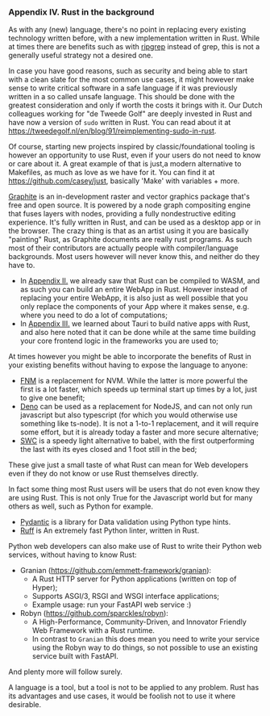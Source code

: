 ### Appendix IV. Rust in the background

As with any (new) language, there's no point in replacing every existing technology written before, with a new implementation written in Rust. While at times there are benefits such as with [ripgrep](https://github.com/BurntSushi/ripgrep) instead of grep, this is not a generally useful strategy not a desired one.

In case you have good reasons, such as security and being able to start with a clean slate for the most common use cases, it might however make sense to write critical software in a safe language if it was previously written in a so called unsafe language. This should be done with the greatest consideration and only if worth the costs it brings with it. Our Dutch colleagues working for "de Tweede Golf" are deeply invested in Rust and have now a version of `sudo` written in Rust. You can read about it at <https://tweedegolf.nl/en/blog/91/reimplementing-sudo-in-rust>.

Of course, starting new projects inspired by classic/foundational tooling is however an opportunity to use Rust, even if your users do not need to know or care about it. A great example of that is just,a modern alternative to Makefiles, as much as love as we have for it. You can find it at <https://github.com/casey/just>, basically 'Make' with variables + more.

[Graphite](https://graphite.rs/) is an in-development raster and vector graphics package that's free and open source. It is powered by a node graph compositing engine that fuses layers with nodes, providing a fully nondestructive editing experience. It's fully written in Rust, and can be used as a desktop app or in the browser. The crazy thing is that as an artist using it you are basically "painting" Rust, as Graphite documents are really rust programs. As such most of their contributors are actually people with compiler/language backgrounds. Most users however will never know this, and neither do they have to. 

- In [Appendix II.](/appendix/appendix-ii-webassembly-wasm.md) we already saw that Rust can be compiled to WASM, and as such you can build an entire WebApp in Rust. However instead of replacing your entire WebApp, it is also just as well possible that you only replace the components of your App where it makes sense, e.g. where you need to do a lot of computations;
- In [Appendix III.](/appendix/appendix-iii-native-apps.md) we learned about Tauri to build native apps with Rust, and also here noted that it can be done while at the same time building your core frontend logic in the frameworks you are used to;

At times however you might be able to incorporate the benefits of Rust in your existing benefits without having to expose the language to anyone:

- [FNM](https://github.com/Schniz/fnm) is a replacement for NVM. While the latter is more powerful the first is a lot faster, which speeds up terminal start up times by a lot, just to give one benefit;
- [Deno](https://deno.land/) can be used as a replacement for NodeJS, and can not only run javascript but also typescript (for which you would otherwise use something like ts-node). It is not a 1-to-1 replacement, and it will require some effort, but it is already today a faster and more secure alternative;
- [SWC](https://swc.rs/) is a speedy light alternative to babel, with the first outperforming the last with its eyes closed and 1 foot still in the bed;

These give just a small taste of what Rust can mean for Web developers even if they do not know or use Rust themselves directly.

In fact some thing most Rust users will be users that do not even know they are using Rust. This is not only True
for the Javascript world but for many others as well, such as Python for example.

- [Pydantic](https://github.com/pydantic/pydantic) is a library for Data validation using Python type hints.
- [Ruff](https://github.com/astral-sh/ruff) is An extremely fast Python linter, written in Rust.

Python web developers can also make use of Rust to write their Python web services, without having to know Rust:

- Granian (<https://github.com/emmett-framework/granian>):
  - A Rust HTTP server for Python applications (written on top of Hyper);
  - Supports ASGI/3, RSGI and WSGI interface applications;
  - Example usage: run your FastAPI web service :)
- Robyn (<https://github.com/sparckles/robyn>):
  - A High-Performance, Community-Driven, and Innovator Friendly Web Framework with a Rust runtime.
  - In contrast to `Granian` this does mean you need to write your service using the Robyn way to do things,
    so not possible to use an existing service built with FastAPI.

And plenty more will follow surely.

A language is a tool, but a tool is not to be applied to any problem. Rust has its advantages and use cases, it would be foolish not to use it where desirable.
